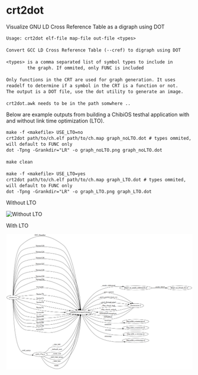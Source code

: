 # crt2dot

Visualize GNU LD Cross Reference Table as a digraph using DOT

```
Usage: crt2dot elf-file map-file out-file <types>

Convert GCC LD Cross Reference Table (--cref) to digraph using DOT

<types> is a comma separated list of symbol types to include in
        the graph. If ommited, only FUNC is included

Only functions in the CRT are used for graph generation. It uses
readelf to determine if a symbol in the CRT is a function or not.
The output is a DOT file, use the dot utility to generate an image.

crt2dot.awk needs to be in the path somwhere ..
```

Below are example outputs from building a ChibiOS testhal application with and
without link time optimization (LTO).

```shell
make -f <makefile> USE_LTO=no
crt2dot path/to/ch.elf path/to/ch.map graph_noLTO.dot # types ommited, will default to FUNC only
dot -Tpng -Grankdir="LR" -o graph_noLTO.png graph_noLTO.dot

make clean

make -f <makefile> USE_LTO=yes
crt2dot path/to/ch.elf path/to/ch.map graph_LTO.dot # types ommited, will default to FUNC only
dot -Tpng -Grankdir="LR" -o graph_LTO.png graph_LTO.dot

```


Without LTO

![Without LTO](docs/img/ch_nolto.png)


With LTO

![With LTO](docs/img/ch.png)

